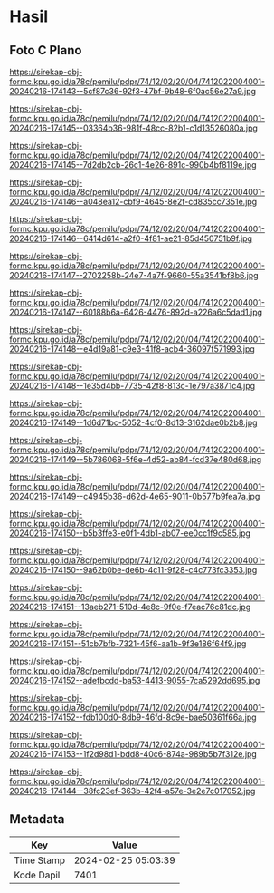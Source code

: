 # Hasil

## Foto C Plano

https://sirekap-obj-formc.kpu.go.id/a78c/pemilu/pdpr/74/12/02/20/04/7412022004001-20240216-174143--5cf87c36-92f3-47bf-9b48-6f0ac56e27a9.jpg

https://sirekap-obj-formc.kpu.go.id/a78c/pemilu/pdpr/74/12/02/20/04/7412022004001-20240216-174145--03364b36-981f-48cc-82b1-c1d13526080a.jpg

https://sirekap-obj-formc.kpu.go.id/a78c/pemilu/pdpr/74/12/02/20/04/7412022004001-20240216-174145--7d2db2cb-26c1-4e26-891c-990b4bf8119e.jpg

https://sirekap-obj-formc.kpu.go.id/a78c/pemilu/pdpr/74/12/02/20/04/7412022004001-20240216-174146--a048ea12-cbf9-4645-8e2f-cd835cc7351e.jpg

https://sirekap-obj-formc.kpu.go.id/a78c/pemilu/pdpr/74/12/02/20/04/7412022004001-20240216-174146--6414d614-a2f0-4f81-ae21-85d450751b9f.jpg

https://sirekap-obj-formc.kpu.go.id/a78c/pemilu/pdpr/74/12/02/20/04/7412022004001-20240216-174147--2702258b-24e7-4a7f-9660-55a3541bf8b6.jpg

https://sirekap-obj-formc.kpu.go.id/a78c/pemilu/pdpr/74/12/02/20/04/7412022004001-20240216-174147--60188b6a-6426-4476-892d-a226a6c5dad1.jpg

https://sirekap-obj-formc.kpu.go.id/a78c/pemilu/pdpr/74/12/02/20/04/7412022004001-20240216-174148--e4d19a81-c9e3-41f8-acb4-36097f571993.jpg

https://sirekap-obj-formc.kpu.go.id/a78c/pemilu/pdpr/74/12/02/20/04/7412022004001-20240216-174148--1e35d4bb-7735-42f8-813c-1e797a3871c4.jpg

https://sirekap-obj-formc.kpu.go.id/a78c/pemilu/pdpr/74/12/02/20/04/7412022004001-20240216-174149--1d6d71bc-5052-4cf0-8d13-3162dae0b2b8.jpg

https://sirekap-obj-formc.kpu.go.id/a78c/pemilu/pdpr/74/12/02/20/04/7412022004001-20240216-174149--5b786068-5f6e-4d52-ab84-fcd37e480d68.jpg

https://sirekap-obj-formc.kpu.go.id/a78c/pemilu/pdpr/74/12/02/20/04/7412022004001-20240216-174149--c4945b36-d62d-4e65-9011-0b577b9fea7a.jpg

https://sirekap-obj-formc.kpu.go.id/a78c/pemilu/pdpr/74/12/02/20/04/7412022004001-20240216-174150--b5b3ffe3-e0f1-4db1-ab07-ee0cc1f9c585.jpg

https://sirekap-obj-formc.kpu.go.id/a78c/pemilu/pdpr/74/12/02/20/04/7412022004001-20240216-174150--9a62b0be-de6b-4c11-9f28-c4c773fc3353.jpg

https://sirekap-obj-formc.kpu.go.id/a78c/pemilu/pdpr/74/12/02/20/04/7412022004001-20240216-174151--13aeb271-510d-4e8c-9f0e-f7eac76c81dc.jpg

https://sirekap-obj-formc.kpu.go.id/a78c/pemilu/pdpr/74/12/02/20/04/7412022004001-20240216-174151--51cb7bfb-7321-45f6-aa1b-9f3e186f64f9.jpg

https://sirekap-obj-formc.kpu.go.id/a78c/pemilu/pdpr/74/12/02/20/04/7412022004001-20240216-174152--adefbcdd-ba53-4413-9055-7ca5292dd695.jpg

https://sirekap-obj-formc.kpu.go.id/a78c/pemilu/pdpr/74/12/02/20/04/7412022004001-20240216-174152--fdb100d0-8db9-46fd-8c9e-bae50361f66a.jpg

https://sirekap-obj-formc.kpu.go.id/a78c/pemilu/pdpr/74/12/02/20/04/7412022004001-20240216-174153--1f2d98d1-bdd8-40c6-874a-989b5b7f312e.jpg

https://sirekap-obj-formc.kpu.go.id/a78c/pemilu/pdpr/74/12/02/20/04/7412022004001-20240216-174144--38fc23ef-363b-42f4-a57e-3e2e7c017052.jpg


## Metadata

| Key        | Value               |
| ---------- | ------------------- |
| Time Stamp | 2024-02-25 05:03:39 |
| Kode Dapil | 7401                |



